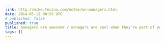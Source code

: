 ```yaml
---
link: http://mike.teczno.com/notes/on-managers.html
date: 2014-05-12 00:53 UTC
# published: false
published: true
title: managers are awesome / managers are cool when they’re part of your team (tecznotes)
tags: []
---
```



